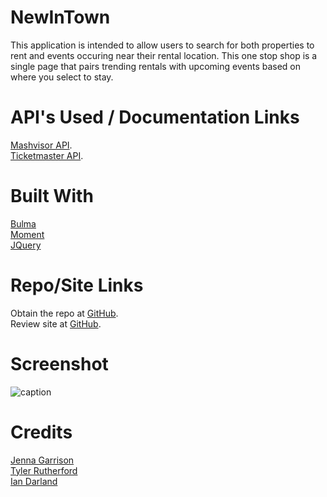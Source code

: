 # NewInTown
This application is intended to allow users to search for both properties to rent and events occuring near their rental location. This one stop shop is a single page that pairs trending rentals with upcoming events based on where you select to stay. 
# API's Used / Documentation Links
[Mashvisor API](https://rapidapi.com/mashvisor-team/api/mashvisor?endpoint=apiendpoint_168a69f8-f5c0-4fd2-8447-e450786a1389).\
[Ticketmaster API](https://developer.ticketmaster.com/products-and-docs/apis/discovery-api/v2/).

# Built With
[Bulma](https://bulma.io/)\
[Moment](https://jquery.com/)\
[JQuery](https://momentjs.com/docs/#/displaying/)
# Repo/Site Links
Obtain the repo at [GitHub](https://github.com/rutherford87/NewInTown).\
Review site at [GitHub](https://rutherford87.github.io/NewInTown/).

# Screenshot
![caption](/images/weatherThumbnail.PNG)

# Credits
[Jenna Garrison](https://github.com/jenna4285)\
[Tyler Rutherford](https://github.com/rutherford87)\
[Ian Darland](https://github.com/iandarland)
